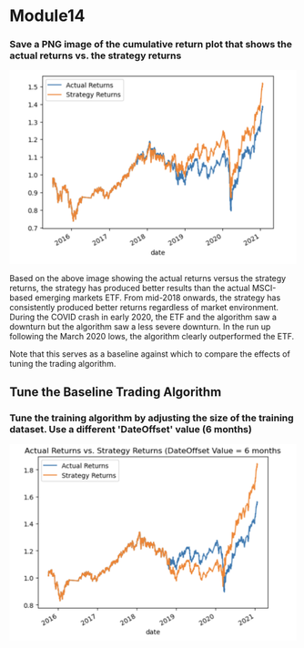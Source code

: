 # Module14

### Save a PNG image of the cumulative return plot that shows the actual returns vs. the strategy returns

![Actual Returns vs. Strategy Returns (Baseline)](Actual_Returns_vs_Strategy_Returns.png)

Based on the above image showing the actual returns versus the strategy returns, the strategy has produced better results than the actual MSCI-based emerging markets ETF. From mid-2018 onwards, the strategy has consistently produced better returns regardless of market environment. During the COVID crash in early 2020, the ETF and the algorithm saw a downturn but the algorithm saw a less severe downturn. In the run up following the March 2020 lows, the algorithm clearly outperformed the ETF.

Note that this serves as a baseline against which to compare the effects of tuning the trading algorithm. 

## Tune the Baseline Trading Algorithm

### Tune the training algorithm by adjusting the size of the training dataset. Use a different 'DateOffset' value (6 months)

![Actual Returns vs. Strategy Returns (6 months)](DateOffset_6_months.png)



